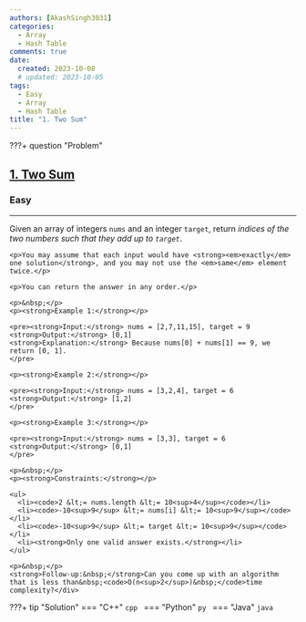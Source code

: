 ```yaml
---
authors: [AkashSingh3031]
categories:
  - Array
  - Hash Table
comments: true
date:
  created: 2023-10-08
  # updated: 2023-10-05
tags:
  - Easy
  - Array
  - Hash Table
title: "1. Two Sum"
---
```


<!-- more -->
???+ question "Problem"
    <h2><a href="https://leetcode.com/problems/two-sum/">1. Two Sum</a></h2><h3>Easy</h3><hr><div><p>Given an array of integers <code>nums</code>&nbsp;and an integer <code>target</code>, return <em>indices of the two numbers such that they add up to <code>target</code></em>.</p>

    <p>You may assume that each input would have <strong><em>exactly</em> one solution</strong>, and you may not use the <em>same</em> element twice.</p>

    <p>You can return the answer in any order.</p>

    <p>&nbsp;</p>
    <p><strong>Example 1:</strong></p>

    <pre><strong>Input:</strong> nums = [2,7,11,15], target = 9
    <strong>Output:</strong> [0,1]
    <strong>Explanation:</strong> Because nums[0] + nums[1] == 9, we return [0, 1].
    </pre>

    <p><strong>Example 2:</strong></p>

    <pre><strong>Input:</strong> nums = [3,2,4], target = 6
    <strong>Output:</strong> [1,2]
    </pre>

    <p><strong>Example 3:</strong></p>

    <pre><strong>Input:</strong> nums = [3,3], target = 6
    <strong>Output:</strong> [0,1]
    </pre>

    <p>&nbsp;</p>
    <p><strong>Constraints:</strong></p>

    <ul>
      <li><code>2 &lt;= nums.length &lt;= 10<sup>4</sup></code></li>
      <li><code>-10<sup>9</sup> &lt;= nums[i] &lt;= 10<sup>9</sup></code></li>
      <li><code>-10<sup>9</sup> &lt;= target &lt;= 10<sup>9</sup></code></li>
      <li><strong>Only one valid answer exists.</strong></li>
    </ul>

    <p>&nbsp;</p>
    <strong>Follow-up:&nbsp;</strong>Can you come up with an algorithm that is less than&nbsp;<code>O(n<sup>2</sup>)&nbsp;</code>time complexity?</div>

???+ tip "Solution"
    === "C++"
        ```cpp
        ```
    === "Python"
        ```py
        ```
    === "Java"
        ```java
        ```
